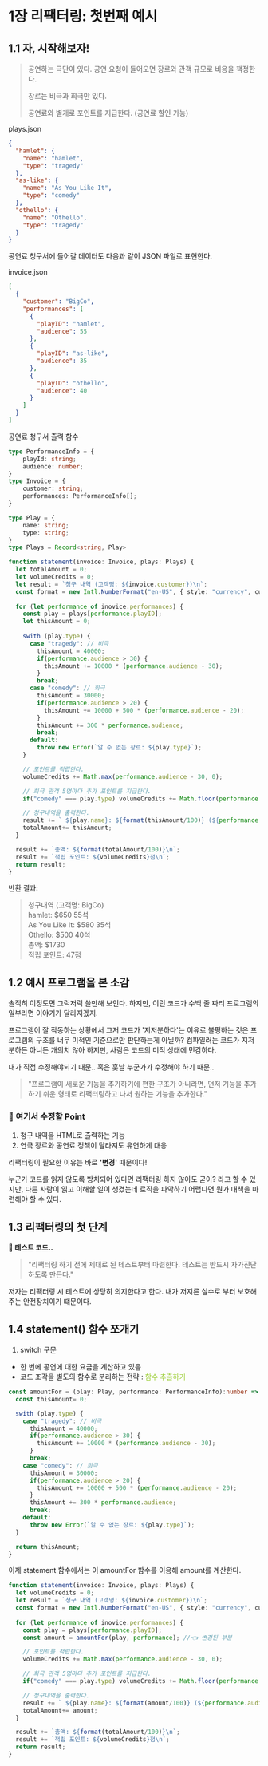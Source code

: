 # 1장 리팩터링: 첫번째 예시

## 1.1 자, 시작해보자!

> 공연하는 극단이 있다.
> 공연 요청이 들어오면 장르와 관객 규모로 비용을 책정한다.
>
> 장르는 비극과 희극만 있다.
>
> 공연료와 별개로 포인트를 지급한다. (공연료 할인 가능)

plays.json

```json
{
  "hamlet": {
    "name": "hamlet",
    "type": "tragedy"
  },
  "as-like": {
    "name": "As You Like It",
    "type": "comedy"
  },
  "othello": {
    "name": "Othello",
    "type": "tragedy"
  }
}
```

공연료 청구서에 들어갈 데이터도 다음과 같이 JSON 파일로 표현한다.

invoice.json

```json
[
  {
    "customer": "BigCo",
    "performances": [
      {
        "playID": "hamlet",
        "audience": 55
      },
      {
        "playID": "as-like",
        "audience": 35
      },
      {
        "playID": "othello",
        "audience": 40
      }
    ]
  }
]
```

공연료 청구서 출력 함수

```ts
type PerformanceInfo = {
    playId: string;
    audience: number;
}
type Invoice = {
    customer: string;
    performances: PerformanceInfo[];
}

type Play = {
    name: string;
    type: string;
}
type Plays = Record<string, Play>

function statement(invoice: Invoice, plays: Plays) {
  let totalAmount = 0;
  let volumeCredits = 0;
  let result = `청구 내역 (고객명: ${invoice.customer})\n`;
  const format = new Intl.NumberFormat("en-US", { style: "currency", currency:"USD", minimumFractionDigits: 2}).format;
  
  for (let performance of inovice.performances) {
    const play = plays[performance.playID];
    let thisAmount = 0;
  
    swith (play.type) {
      case "tragedy": // 비극
        thisAmount = 40000;
        if(performance.audience > 30) {
          thisAmount += 10000 * (performance.audience - 30);
        }
        break;
      case "comedy": // 희극
        thisAmount = 30000;
        if(performance.audience > 20) {
          thisAmount += 10000 + 500 * (performance.audience - 20);
        }
        thisAmount += 300 * performance.audience;
        break;
      default:
        throw new Error(`알 수 없는 장르: ${play.type}`);
    }

    // 포인트를 적립한다.
    volumeCredits += Math.max(performance.audience - 30, 0);

    // 희극 관객 5명마다 추가 포인트를 지급한다.
    if("comedy" === play.type) volumeCredits += Math.floor(performance / 5);

    // 청구내역을 출력한다.
    result += ` ${play.name}: ${format(thisAmount/100)} (${performance.audience}석)\n`;
    totalAmount+= thisAmount;
  }

  result += `총액: ${format(totalAmount/100)}\n`;
  result += `적립 포인트: ${volumeCredits}점\n`;
  return result;
}
```

반환 결과:

> 청구내역 (고객명: BigCo) <br/>
> hamlet: $650 55석 <br/>
> As You Like It: $580 35석 <br/>
> Othello: $500 40석 <br/>
> 총액: $1730 <br/>
> 적립 포인트: 47점 <br/>

## 1.2 예시 프로그램을 본 소감

솔직히 이정도면 그럭저럭 쓸만해 보인다.
하지만, 이런 코드가 수백 줄 짜리 프로그램의 일부라면 이야기가 달라지겠지.

프로그램이 잘 작동하는 상황에서 그저 코드가 '지저분하다'는 이유로 불평하는 것은 프로그램의 구조를 너무 미적인 기준으로만 판단하는게 아닐까?
컴파일러는 코드가 지저분하든 아니든 개의치 않아 하지만, 사람은 코드의 미적 상태에 민감하다.

내가 직접 수정해야되기 때문.. 혹은 훗날 누군가가 수정해야 하기 때문..

> "프로그램이 새로운 기능을 추가하기에 편한 구조가 아니라면, 먼저 기능을 추가하기 쉬운 형태로 리팩터링하고 나서 원하는 기능을 추가한다."

### 🚀 여기서 수정할 Point

1. 청구 내역을 HTML로 출력하는 기능
2. 연극 장르와 공연료 정책이 달라져도 유연하게 대응

리팩터링이 필요한 이유는 바로 **'변경'** 때문이다!

누군가 코드를 읽지 않도록 방치되어 있다면 리팩터링 하지 않아도 굳이? 라고 할 수 있지만,
다른 사람이 읽고 이해할 일이 생겼는데 로직을 파악하기 어렵다면 뭔가 대책을 마련해야 할 수 있다.

## 1.3 리팩터링의 첫 단계

**🧪 테스트 코드..**

> "리팩터링 하기 전에 제대로 된 테스트부터 마련한다. 테스트는 반드시 자가진단하도록 만든다."

저자는 리팩터링 시 테스트에 상당히 의지한다고 한다.
내가 저지른 실수로 부터 보호해주는 안전장치이기 떄문이다.

## 1.4 statement() 함수 쪼개기

1) switch 구문

- 한 번에 공연에 대한 요금을 계산하고 있음
- 코드 조각을 별도의 함수로 분리하는 전략 : <span style="color: yellowgreen; fontWegith: bold;">함수 추출하기</span>

```ts
const amountFor = (play: Play, performance: PerformanceInfo):number => {
  const thisAmount= 0;

  swith (play.type) {
    case "tragedy": // 비극
      thisAmount = 40000;
      if(performance.audience > 30) {
        thisAmount += 10000 * (performance.audience - 30);
      }
      break;
    case "comedy": // 희극
      thisAmount = 30000;
      if(performance.audience > 20) {
        thisAmount += 10000 + 500 * (performance.audience - 20);
      }
      thisAmount += 300 * performance.audience;
      break;
    default:
      throw new Error(`알 수 없는 장르: ${play.type}`);
  }

  return thisAmount;
}
```

이제 statement 함수에서는 이 amountFor 함수를 이용해 amount를 계산한다.

```ts
function statement(invoice: Invoice, plays: Plays) {
  let volumeCredits = 0;
  let result = `청구 내역 (고객명: ${invoice.customer})\n`;
  const format = new Intl.NumberFormat("en-US", { style: "currency", currency:"USD", minimumFractionDigits: 2}).format;
  
  for (let performance of inovice.performances) {
    const play = plays[performance.playID];
    const amount = amountFor(play, performance); //👈 변경된 부분

    // 포인트를 적립한다.
    volumeCredits += Math.max(performance.audience - 30, 0);

    // 희극 관객 5명마다 추가 포인트를 지급한다.
    if("comedy" === play.type) volumeCredits += Math.floor(performance / 5);

    // 청구내역을 출력한다.
    result += ` ${play.name}: ${format(amount/100)} (${performance.audience}석)\n`;
    totalAmount+= amount;
  }

  result += `총액: ${format(totalAmount/100)}\n`;
  result += `적립 포인트: ${volumeCredits}점\n`;
  return result;
}
```

